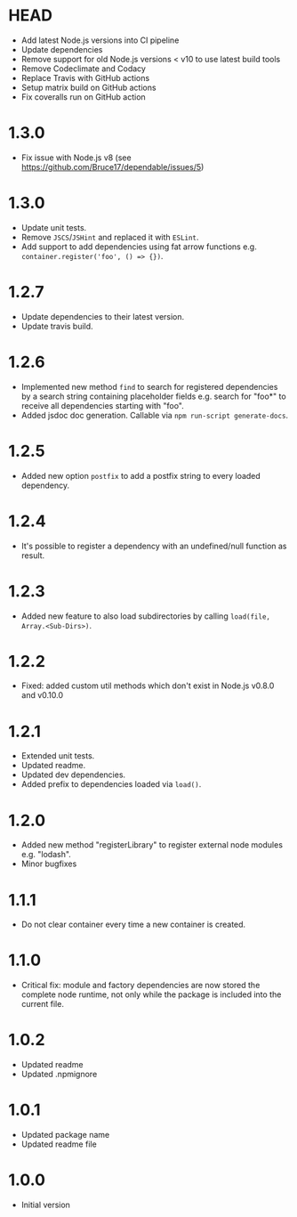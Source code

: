 # HEAD

- Add latest Node.js versions into CI pipeline
- Update dependencies
- Remove support for old Node.js versions < v10 to use latest build tools
- Remove Codeclimate and Codacy
- Replace Travis with GitHub actions
- Setup matrix build on GitHub actions
- Fix coveralls run on GitHub action


# 1.3.0

- Fix issue with Node.js v8 (see https://github.com/Bruce17/dependable/issues/5)


# 1.3.0

- Update unit tests.
- Remove `JSCS`/`JSHint` and replaced it with `ESLint`.
- Add support to add dependencies using fat arrow functions e.g. `container.register('foo', () => {})`.


# 1.2.7

- Update dependencies to their latest version.
- Update travis build.

# 1.2.6

- Implemented new method `find` to search for registered dependencies by a search string containing placeholder fields e.g. search for "foo*" to receive all dependencies starting with "foo".
- Added jsdoc doc generation. Callable via `npm run-script generate-docs`.

# 1.2.5

- Added new option `postfix` to add a postfix string to every loaded dependency.

# 1.2.4

- It's possible to register a dependency with an undefined/null function as result.

# 1.2.3

- Added new feature to also load subdirectories by calling `load(file, Array.<Sub-Dirs>)`.

# 1.2.2

- Fixed: added custom util methods which don't exist in Node.js v0.8.0 and v0.10.0

# 1.2.1

- Extended unit tests.
- Updated readme.
- Updated dev dependencies.
- Added prefix to dependencies loaded via `load()`.

# 1.2.0

- Added new method "registerLibrary" to register external node modules e.g. "lodash".
- Minor bugfixes

# 1.1.1

- Do not clear container every time a new container is created.

# 1.1.0

- Critical fix: module and factory dependencies are now stored the complete node runtime, not only while the package is included into the current file.

# 1.0.2

- Updated readme
- Updated .npmignore

# 1.0.1

- Updated package name
- Updated readme file

# 1.0.0

- Initial version
